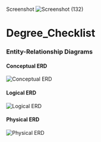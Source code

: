 Screenshot
![Screenshot (132)](https://github.com/Jom123410/Degree_Checklist/assets/57498419/cf8486a0-336e-44c5-9351-8d8f3280c955)


# Degree_Checklist
### Entity-Relationship Diagrams

#### Conceptual ERD
![Conceptual ERD](https://github.com/Jom123410/Degree_Checklist/assets/57498419/35420496-0238-44c6-b152-5aa27b2148ed)

#### Logical ERD
![Logical ERD](https://github.com/Jom123410/Degree_Checklist/assets/57498419/4274ba15-ad23-4bc0-9a34-e7dba9cb6149)

#### Physical ERD
![Physical ERD](https://github.com/Jom123410/Degree_Checklist/assets/57498419/3d90f2bb-b209-48b6-b6f5-4e52a71cd7fb)

